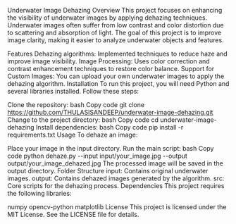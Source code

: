 Underwater Image Dehazing
Overview
This project focuses on enhancing the visibility of underwater images by applying dehazing techniques. Underwater images often suffer from low contrast and color distortion due to scattering and absorption of light. The goal of this project is to improve image clarity, making it easier to analyze underwater objects and features.

Features
Dehazing algorithms: Implemented techniques to reduce haze and improve image visibility.
Image Processing: Uses color correction and contrast enhancement techniques to restore color balance.
Support for Custom Images: You can upload your own underwater images to apply the dehazing algorithm.
Installation
To run this project, you will need Python and several libraries installed. Follow these steps:

Clone the repository:
bash
Copy code
git clone https://github.com/THULASISANDEEP/underwater-image-dehazing.git
Change to the project directory:
bash
Copy code
cd underwater-image-dehazing
Install dependencies:
bash
Copy code
pip install -r requirements.txt
Usage
To dehaze an image:

Place your image in the input directory.
Run the main script:
bash
Copy code
python dehaze.py --input input/your_image.jpg --output output/your_image_dehazed.jpg
The processed image will be saved in the output directory.
Folder Structure
input: Contains original underwater images.
output: Contains dehazed images generated by the algorithm.
src: Core scripts for the dehazing process.
Dependencies
This project requires the following libraries:

numpy
opencv-python
matplotlib
License
This project is licensed under the MIT License. See the LICENSE file for details.
